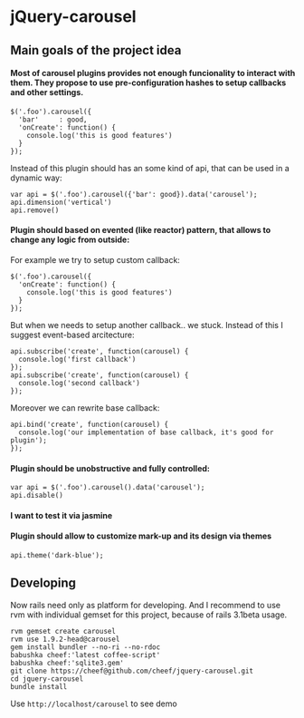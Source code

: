 jQuery-carousel
===============

Main goals of the project idea
------------------------------

#### Most of carousel plugins provides not enough funcionality to interact with them. They propose to use pre-configuration hashes to setup callbacks and other settings.

    $('.foo').carousel({
      'bar'     : good,
      'onCreate': function() {
        console.log('this is good features')
      }
    });

Instead of this plugin should has an some kind of api, that can be used in a dynamic way:

    var api = $('.foo').carousel({'bar': good}).data('carousel');
    api.dimension('vertical')
    api.remove()

#### Plugin should based on evented (like reactor) pattern, that allows to change any logic from outside:

For example we try to setup custom callback:

    $('.foo').carousel({
      'onCreate': function() {
        console.log('this is good features')
      }
    });

But when we needs to setup another callback.. we stuck. Instead of this I suggest event-based arcitecture:

    api.subscribe('create', function(carousel) {
      console.log('first callback')
    });
    api.subscribe('create', function(carousel) {
      console.log('second callback')
    });

Moreover we can rewrite base callback:

    api.bind('create', function(carousel) {
      console.log('our implementation of base callback, it's good for plugin');
    });

#### Plugin should be unobstructive and fully controlled:

    var api = $('.foo').carousel().data('carousel');
    api.disable()

#### I want to test it via jasmine

#### Plugin should allow to customize mark-up and its design via themes

    api.theme('dark-blue');

Developing
----------

Now rails need only as platform for developing. And I recommend to use rvm with individual gemset for this project, because of rails 3.1beta usage.

    rvm gemset create carousel
    rvm use 1.9.2-head@carousel
    gem install bundler --no-ri --no-rdoc
    babushka cheef:'latest coffee-script'
    babushka cheef:'sqlite3.gem'
    git clone https://cheef@github.com/cheef/jquery-carousel.git
    cd jquery-carousel
    bundle install

Use `http://localhost/carousel` to see demo



